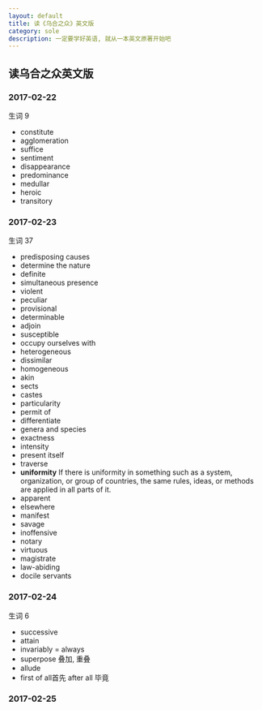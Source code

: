 ```yaml
---
layout: default
title: 读《乌合之众》英文版
category: sole
description: 一定要学好英语, 就从一本英文原著开始吧
---
```


## 读乌合之众英文版


### 2017-02-22

生词 9

* constitute
* agglomeration
* suffice
* sentiment
* disappearance
* predominance
* medullar
* heroic
* transitory

### 2017-02-23

生词 37

* predisposing causes
* determine the nature
* definite
* simultaneous presence
* violent
* peculiar
* provisional
* determinable
* adjoin
* susceptible
* occupy ourselves with
* heterogeneous
* dissimilar
* homogeneous
* akin
* sects
* castes
* particularity
* permit of
* differentiate
* genera and species
* exactness
* intensity
* present itself
* traverse
* **uniformity** If there is uniformity in something such as a system, organization, or group of countries, the same rules, ideas, or methods are applied in all parts of it.
* apparent
* elsewhere
* manifest
* savage
* inoffensive
* notary
* virtuous
* magistrate
* law-abiding
* docile servants

### 2017-02-24

生词 6

* successive
* attain
* invariably = always
* superpose 叠加, 重叠
* allude
* first of all首先 after all 毕竟

### 2017-02-25

